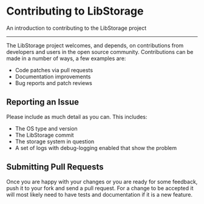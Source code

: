 # Contributing to LibStorage

An introduction to contributing to the LibStorage project

---

The LibStorage project welcomes, and depends, on contributions from developers
and users in the open source community. Contributions can be made in a number of
ways, a few examples are:

- Code patches via pull requests
- Documentation improvements
- Bug reports and patch reviews

## Reporting an Issue

Please include as much detail as you can. This includes:

  * The OS type and version
  * The LibStorage commit
  * The storage system in question
  * A set of logs with debug-logging enabled that show the problem

## Submitting Pull Requests

Once you are happy with your changes or you are ready for some feedback, push
it to your fork and send a pull request. For a change to be accepted it will
most likely need to have tests and documentation if it is a new feature.
